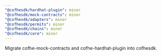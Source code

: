 ```yaml
---
"@cofhesdk/hardhat-plugin": minor
"@cofhesdk/mock-contracts": minor
"@cofhesdk/adapters": minor
"@cofhesdk/permits": minor
"@cofhesdk/chains": minor
"@cofhesdk/core": minor
---
```


Migrate cofhe-mock-contracts and cofhe-hardhat-plugin into cofhesdk.
